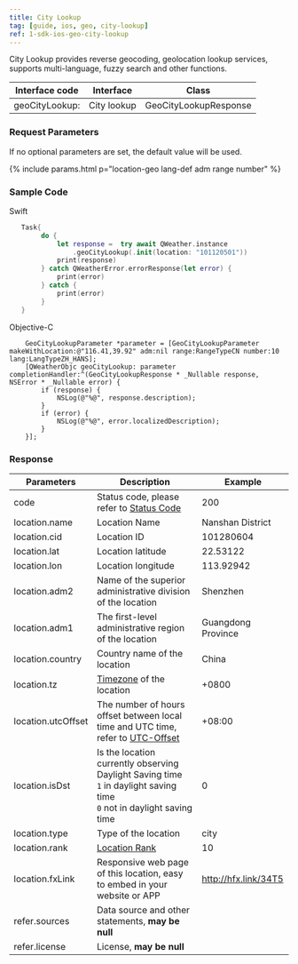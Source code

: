 ```yaml
---
title: City Lookup
tag: [guide, ios, geo, city-lookup]
ref: 1-sdk-ios-geo-city-lookup
---
```


City Lookup provides reverse geocoding, geolocation lookup services, supports multi-language, fuzzy search and other functions.

| Interface code | Interface     | Class                 |
| -------------- | ------------- | --------------------- |
| geoCityLookup: | City lookup   | GeoCityLookupResponse |

### Request Parameters

If no optional parameters are set, the default value will be used.

{% include params.html p="location-geo lang-def adm range number" %}

### Sample Code

Swift
```swift
   Task{
        do {
            let response =  try await QWeather.instance
                .geoCityLookup(.init(location: "101120501"))
            print(response)
        } catch QWeatherError.errorResponse(let error) {
            print(error)
        } catch {
            print(error)
        }
   }
```

Objective-C

```objc
    GeoCityLookupParameter *parameter = [GeoCityLookupParameter makeWithLocation:@"116.41,39.92" adm:nil range:RangeTypeCN number:10 lang:LangTypeZH_HANS];
    [QWeatherObjc geoCityLookup: parameter completionHandler:^(GeoCityLookupResponse * _Nullable response, NSError * _Nullable error) {
        if (response) {
            NSLog(@"%@", response.description);
        }
        if (error) {
            NSLog(@"%@", error.localizedDescription);
        }
    }];
```

### Response

| Parameters | Description | Example |
| ---------- | ----------- | ----------- |
| code | Status code, please refer to [Status Code](/en/docs/resource/status-code/) | 200 |
| location.name | Location Name | Nanshan District |
| location.cid | Location ID | 101280604 |
| location.lat | Location latitude | 22.53122 |
| location.lon | Location longitude | 113.92942 |
| location.adm2 | Name of the superior administrative division of the location | Shenzhen |
| location.adm1 | The first-level administrative region of the location | Guangdong Province |
| location.country | Country name of the location | China |
| location.tz | [Timezone](/en/docs/resource/glossary/#timezone) of the location | +0800 |
| location.utcOffset | The number of hours offset between local time and UTC time, refer to [UTC-Offset](/en/docs/resource/glossary/#utc-offset) | +08:00 |
| location.isDst | Is the location currently observing Daylight Saving time<br />`1` in daylight saving time <br /> `0` not in daylight saving time | 0 |
| location.type | Type of the location | city |
| location.rank | [Location Rank](/en/docs/resource/glossary/#rank) | 10 |
| location.fxLink | Responsive web page of this location, easy to embed in your website or APP | http://hfx.link/34T5 |
| refer.sources | Data source and other statements, **may be null** | |
| refer.license | License, **may be null** | |

